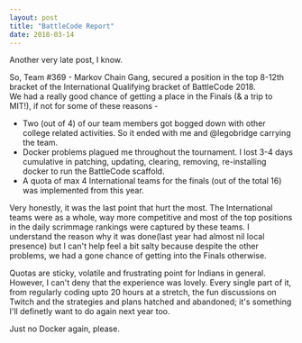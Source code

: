 ```yaml
---
layout: post
title: "BattleCode Report"
date: 2018-03-14
---
```


Another very late post, I know.

So, Team #369 - Markov Chain Gang, secured a position in the top 8-12th bracket of the International Qualifying bracket of BattleCode 2018.  
We had a really good chance of getting a place in the Finals (& a trip to MIT!), if not for some of these reasons -

+ Two (out of 4) of our team members got bogged down with other college related activities. So it ended with me and @legobridge
carrying the team.
+ Docker problems plagued me throughout the tournament. I lost 3-4 days cumulative in patching, updating, clearing, removing, re-installing docker to run the BattleCode scaffold.
+ A quota of max 4 International teams for the finals (out of the total 16) was implemented from this year.
  

Very honestly, it was the last point that hurt the most. The International teams were as a whole, way more competitive and most of the top positions in the daily scrimmage rankings were captured by these teams. I understand the reason why it was done(last year had almost nil local presence) but I can't help feel a bit salty because despite the other problems, we had a gone chance of getting into the Finals otherwise.
  
Quotas are sticky, volatile and frustrating point for Indians in general.
However, I can't deny that the experience was lovely. Every single part of it, from regularly coding upto 20 hours at a stretch, the fun discussions on Twitch and the strategies and plans hatched and abandoned; it's something I'll definetly want to do again next year too.
  
  Just no Docker again, please.